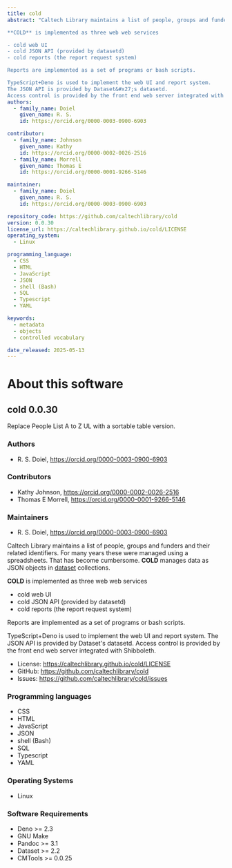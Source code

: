```yaml
---
title: cold
abstract: "Caltech Library maintains a list of people, groups and funders and their related identifiers. For many years these were managed using a spreadsheets. That has become cumbersome. **COLD** manages data as JSON objects in [dataset](https://github.com/caltechlibrary/dataset) collections.

**COLD** is implemented as three web web services

- cold web UI
- cold JSON API (provided by datasetd)
- cold reports (the report request system)

Reports are implemented as a set of programs or bash scripts.

TypeScript+Deno is used to implement the web UI and report system.
The JSON API is provided by Dataset&#x27;s datasetd.
Access control is provided by the front end web server integrated with Shibboleth."
authors:
  - family_name: Doiel
    given_name: R. S.
    id: https://orcid.org/0000-0003-0900-6903

contributor:
  - family_name: Johnson
    given_name: Kathy
    id: https://orcid.org/0000-0002-0026-2516
  - family_name: Morrell
    given_name: Thomas E
    id: https://orcid.org/0000-0001-9266-5146

maintainer:
  - family_name: Doiel
    given_name: R. S.
    id: https://orcid.org/0000-0003-0900-6903

repository_code: https://github.com/caltechlibrary/cold
version: 0.0.30
license_url: https://caltechlibrary.github.io/cold/LICENSE
operating_system:
  - Linux

programming_language:
  - CSS
  - HTML
  - JavaScript
  - JSON
  - shell (Bash)
  - SQL
  - Typescript
  - YAML

keywords:
  - metadata
  - objects
  - controlled vocabulary

date_released: 2025-05-13
---
```


About this software
===================

## cold 0.0.30

Replace People List A to Z UL with a sortable table version.

### Authors

- R. S. Doiel, <https://orcid.org/0000-0003-0900-6903>


### Contributors

- Kathy Johnson, <https://orcid.org/0000-0002-0026-2516>
- Thomas E Morrell, <https://orcid.org/0000-0001-9266-5146>


### Maintainers

- R. S. Doiel, <https://orcid.org/0000-0003-0900-6903>


Caltech Library maintains a list of people, groups and funders and their related identifiers. For many years these were managed using a spreadsheets. That has become cumbersome. **COLD** manages data as JSON objects in [dataset](https://github.com/caltechlibrary/dataset) collections.

**COLD** is implemented as three web web services

- cold web UI
- cold JSON API (provided by datasetd)
- cold reports (the report request system)

Reports are implemented as a set of programs or bash scripts.

TypeScript+Deno is used to implement the web UI and report system.
The JSON API is provided by Dataset&#x27;s datasetd.
Access control is provided by the front end web server integrated with Shibboleth.

- License: <https://caltechlibrary.github.io/cold/LICENSE>
- GitHub: <https://github.com/caltechlibrary/cold>
- Issues: <https://github.com/caltechlibrary/cold/issues>

### Programming languages

- CSS
- HTML
- JavaScript
- JSON
- shell (Bash)
- SQL
- Typescript
- YAML


### Operating Systems

- Linux


### Software Requirements

- Deno &gt;&#x3D; 2.3
- GNU Make
- Pandoc &gt;&#x3D; 3.1
- Dataset &gt;&#x3D; 2.2
- CMTools &gt;&#x3D; 0.0.25

